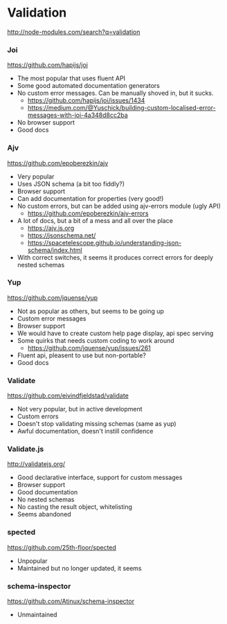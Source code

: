 # Validation

http://node-modules.com/search?q=validation

### Joi

https://github.com/hapijs/joi

- The most popular that uses fluent API
- Some good automated documentation generators
- No custom error messages. Can be manually shoved in, but it sucks.
    - https://github.com/hapijs/joi/issues/1434
    - https://medium.com/@Yuschick/building-custom-localised-error-messages-with-joi-4a348d8cc2ba
- No browser support
- Good docs

### Ajv

https://github.com/epoberezkin/ajv

- Very popular
- Uses JSON schema (a bit too fiddly?)
- Browser support
- Can add documentation for properties (very good!)
- No custom errors, but can be added using ajv-errors module (ugly API)
    - https://github.com/epoberezkin/ajv-errors
- A lot of docs, but a bit of a mess and all over the place
    - https://ajv.js.org
    - https://jsonschema.net/
    - https://spacetelescope.github.io/understanding-json-schema/index.html
- With correct switches, it seems it produces correct errors for deeply nested schemas

### Yup

https://github.com/jquense/yup

- Not as popular as others, but seems to be going up
- Custom error messages
- Browser support
- We would have to create custom help page display, api spec serving
- Some quirks that needs custom coding to work around
    - https://github.com/jquense/yup/issues/261
- Fluent api, pleasent to use but non-portable?
- Good docs

### Validate

https://github.com/eivindfjeldstad/validate

- Not very popular, but in active development
- Custom errors
- Doesn't stop validating missing schemas (same as yup)
- Awful documentation, doesn't instill confidence

### Validate.js

http://validatejs.org/

- Good declarative interface, support for custom messages
- Browser support
- Good documentation
- No nested schemas
- No casting the result object, whitelisting
- Seems abandoned

### spected

https://github.com/25th-floor/spected

- Unpopular
- Maintained but no longer updated, it seems

### schema-inspector

https://github.com/Atinux/schema-inspector

- Unmaintained



